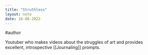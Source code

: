 ```yaml
---
title: "Struthless"
layout: note
date: 16-08-2022
---
```

#author

Youtuber who makes videos about the struggles of art and provides excellent, introspective [[Journaling]] prompts.
